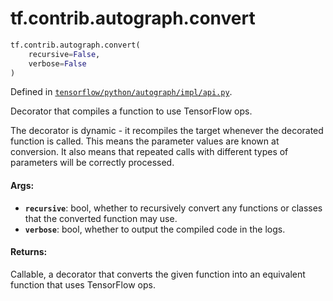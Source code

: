 <div itemscope itemtype="http://developers.google.com/ReferenceObject">
<meta itemprop="name" content="tf.contrib.autograph.convert" />
<meta itemprop="path" content="Stable" />
</div>

# tf.contrib.autograph.convert

``` python
tf.contrib.autograph.convert(
    recursive=False,
    verbose=False
)
```



Defined in [`tensorflow/python/autograph/impl/api.py`](/code/stable/tensorflow/python/autograph/impl/api.py).

Decorator that compiles a function to use TensorFlow ops.

The decorator is dynamic - it recompiles the target whenever the decorated
function is called. This means the parameter values are known at conversion.
It also means that repeated calls with different types of parameters will be
correctly processed.

#### Args:

* <b>`recursive`</b>: bool, whether to recursively convert any functions or classes
      that the converted function may use.
* <b>`verbose`</b>: bool, whether to output the compiled code in the logs.


#### Returns:

Callable, a decorator that converts the given function into an equivalent
function that uses TensorFlow ops.